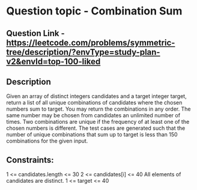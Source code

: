 # Question topic -   Combination Sum

## Question Link - https://leetcode.com/problems/symmetric-tree/description/?envType=study-plan-v2&envId=top-100-liked

## Description
Given an array of distinct integers candidates and a target integer target, return a list of all unique combinations of candidates where the chosen numbers sum to target. You may return the combinations in any order.
The same number may be chosen from candidates an unlimited number of times. Two combinations are unique if the frequency of at least one of the chosen numbers is different.
The test cases are generated such that the number of unique combinations that sum up to target is less than 150 combinations for the given input.

## Constraints:
1 <= candidates.length <= 30
2 <= candidates[i] <= 40
All elements of candidates are distinct.
1 <= target <= 40
